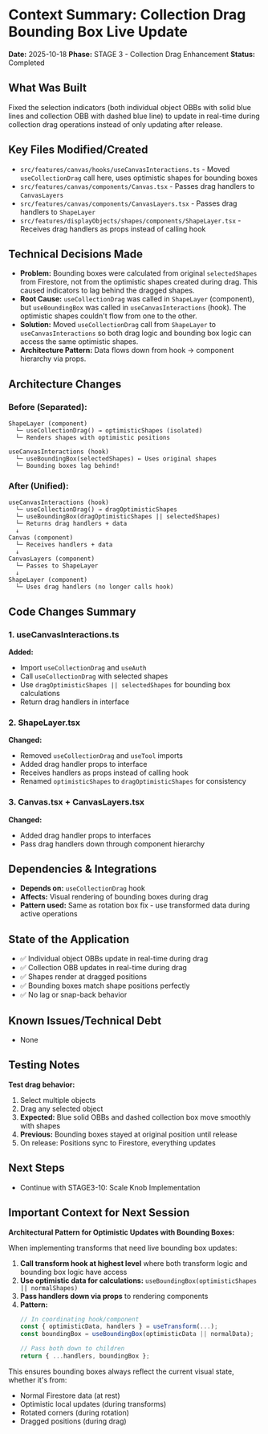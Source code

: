 # Context Summary: Collection Drag Bounding Box Live Update
**Date:** 2025-10-18
**Phase:** STAGE 3 - Collection Drag Enhancement
**Status:** Completed

## What Was Built
Fixed the selection indicators (both individual object OBBs with solid blue lines and collection OBB with dashed blue line) to update in real-time during collection drag operations instead of only updating after release.

## Key Files Modified/Created
- `src/features/canvas/hooks/useCanvasInteractions.ts` - Moved `useCollectionDrag` call here, uses optimistic shapes for bounding boxes
- `src/features/canvas/components/Canvas.tsx` - Passes drag handlers to `CanvasLayers`
- `src/features/canvas/components/CanvasLayers.tsx` - Passes drag handlers to `ShapeLayer`
- `src/features/displayObjects/shapes/components/ShapeLayer.tsx` - Receives drag handlers as props instead of calling hook

## Technical Decisions Made
- **Problem:** Bounding boxes were calculated from original `selectedShapes` from Firestore, not from the optimistic shapes created during drag. This caused indicators to lag behind the dragged shapes.
- **Root Cause:** `useCollectionDrag` was called in `ShapeLayer` (component), but `useBoundingBox` was called in `useCanvasInteractions` (hook). The optimistic shapes couldn't flow from one to the other.
- **Solution:** Moved `useCollectionDrag` call from `ShapeLayer` to `useCanvasInteractions` so both drag logic and bounding box logic can access the same optimistic shapes.
- **Architecture Pattern:** Data flows down from hook → component hierarchy via props.

## Architecture Changes

### Before (Separated):
```
ShapeLayer (component)
  └─ useCollectionDrag() → optimisticShapes (isolated)
  └─ Renders shapes with optimistic positions

useCanvasInteractions (hook)
  └─ useBoundingBox(selectedShapes) ← Uses original shapes
  └─ Bounding boxes lag behind!
```

### After (Unified):
```
useCanvasInteractions (hook)
  └─ useCollectionDrag() → dragOptimisticShapes
  └─ useBoundingBox(dragOptimisticShapes || selectedShapes)
  └─ Returns drag handlers + data
  ↓
Canvas (component)
  └─ Receives handlers + data
  ↓
CanvasLayers (component)
  └─ Passes to ShapeLayer
  ↓
ShapeLayer (component)
  └─ Uses drag handlers (no longer calls hook)
```

## Code Changes Summary

### 1. useCanvasInteractions.ts
**Added:**
- Import `useCollectionDrag` and `useAuth`
- Call `useCollectionDrag` with selected shapes
- Use `dragOptimisticShapes || selectedShapes` for bounding box calculations
- Return drag handlers in interface

### 2. ShapeLayer.tsx
**Changed:**
- Removed `useCollectionDrag` and `useTool` imports
- Added drag handler props to interface
- Receives handlers as props instead of calling hook
- Renamed `optimisticShapes` to `dragOptimisticShapes` for consistency

### 3. Canvas.tsx + CanvasLayers.tsx
**Changed:**
- Added drag handler props to interfaces
- Pass drag handlers down through component hierarchy

## Dependencies & Integrations
- **Depends on:** `useCollectionDrag` hook
- **Affects:** Visual rendering of bounding boxes during drag
- **Pattern used:** Same as rotation box fix - use transformed data during active operations

## State of the Application
- ✅ Individual object OBBs update in real-time during drag
- ✅ Collection OBB updates in real-time during drag
- ✅ Shapes render at dragged positions
- ✅ Bounding boxes match shape positions perfectly
- ✅ No lag or snap-back behavior

## Known Issues/Technical Debt
- None

## Testing Notes
**Test drag behavior:**
1. Select multiple objects
2. Drag any selected object
3. **Expected:** Blue solid OBBs and dashed collection box move smoothly with shapes
4. **Previous:** Bounding boxes stayed at original position until release
5. On release: Positions sync to Firestore, everything updates

## Next Steps
- Continue with STAGE3-10: Scale Knob Implementation

## Important Context for Next Session
**Architectural Pattern for Optimistic Updates with Bounding Boxes:**

When implementing transforms that need live bounding box updates:

1. **Call transform hook at highest level** where both transform logic and bounding box logic have access
2. **Use optimistic data for calculations:** `useBoundingBox(optimisticShapes || normalShapes)`
3. **Pass handlers down via props** to rendering components
4. **Pattern:**
   ```typescript
   // In coordinating hook/component
   const { optimisticData, handlers } = useTransform(...);
   const boundingBox = useBoundingBox(optimisticData || normalData);
   
   // Pass both down to children
   return { ...handlers, boundingBox };
   ```

This ensures bounding boxes always reflect the current visual state, whether it's from:
- Normal Firestore data (at rest)
- Optimistic local updates (during transforms)
- Rotated corners (during rotation)
- Dragged positions (during drag)

